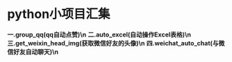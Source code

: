 ﻿# python小项目汇集

**一.group_qq(qq自动点赞)\n**
**二.auto_excel(自动操作Excel表格)\n**
**三.get_weixin_head_img(获取微信好友的头像)\n**
**四.weichat_auto_chat(与微信好友自动聊天)\n**
